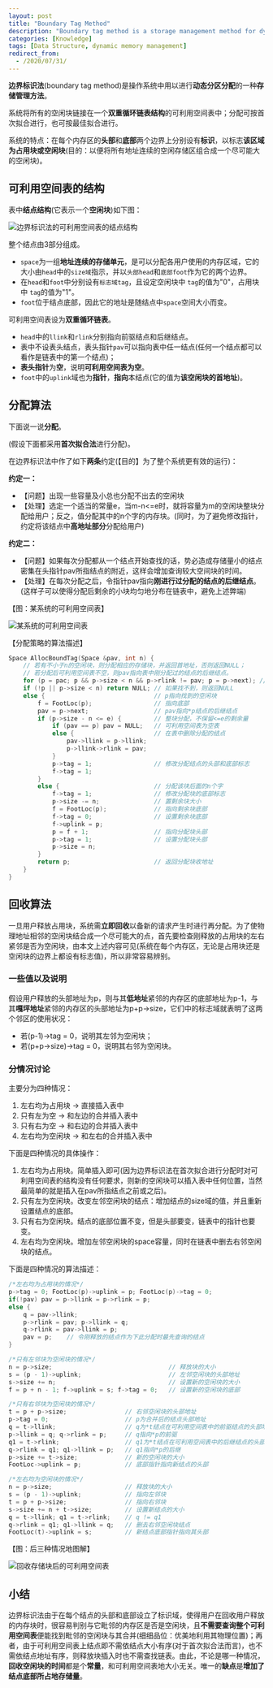 ```yaml
---
layout: post
title: "Boundary Tag Method"
description: "Boundary tag method is a storage management method for dynamic partition allocation in operating system"
categories: [Knowledge]
tags: [Data Structure, dynamic memory management]
redirect_from:
  - /2020/07/31/
---
```


**边界标识法**(boundary tag method)是操作系统中用以进行**动态分区分配**的一种**存储管理方法**。

系统将所有的空闲块链接在一个**双重循环链表结构**的可利用空间表中；分配可按首次拟合进行，也可按最佳拟合进行。

系统的特点：在每个内存区的**头部**和**底部**两个边界上分别设有**标识**，以标志**该区域为占用块或空闲块**(目的：以便将所有地址连续的空闲存储区组合成一个尽可能大的空闲块)。

## 可利用空间表的结构

表中**结点结构**(它表示一个**空闲块**)如下图：

![边界标识法的可利用空间表的结点结构][边界标识法的可利用空间表的结点结构]

整个结点由3部分组成。

* `space`为一组**地址连续的存储单元**，是可以分配各用户使用的内存区域，它的大小由`head`中的`size域`指示，并以`头部head`和`底部foot`作为它的两个边界。
* 在`head`和`foot`中分别设有`标志域tag`，且设定空闲块中 `tag`的值为"0"，占用块中 `tag`的值为"1"。
* `foot`位于结点底部，因此它的地址是随结点中`space`空间大小而变。

可利用空间表设为**双重循环链表**。

* `head`中的`llink`和`rlink`分别指向前驱结点和后继结点。
* 表中不设表头结点，表头指针`pav`可以指向表中任一结点(任何一个结点都可以看作是链表中的第一个结点)；
* **表头指针**为**空**，说明**可利用空间表为空**。
* `foot`中的`uplink`域也为**指针**，**指向**本结点(它的值为**该空闲块的首地址**)。

## 分配算法

下面说一说**分配**。

(假设下面都采用**首次拟合法**进行分配)。

在边界标识法中作了如下**两条**约定(【目的】为了整个系统更有效的运行)：

**约定一：**

* 【问题】出现一些容量及小总也分配不出去的空闲块
* 【处理】选定一个适当的常量e，当m-n<=e时，就将容量为m的空闲块整块分配给用户；反之，值分配其中的n个字的内存块。(同时，为了避免修改指针，约定将该结点中**高地址部分**分配给用户)

**约定二：**

* 【问题】如果每次分配都从一个结点开始查找的话，势必造成存储量小的结点密集在头指针pav所指结点的附近，这样会增加查询较大空间块的时间。
* 【处理】在每次分配之后，令指针pav指向**刚进行过分配的结点的后继结点**。(这样子可以使得分配后剩余的小块均匀地分布在链表中，避免上述弊端)

【图：某系统的可利用空间表】

![某系统的可利用空间表][某系统的可利用空间表]

【分配策略的算法描述】

```c
Space AllocBoundTag(Space &pav, int n) {
    // 若有不小于n的空闲块，则分配相应的存储块，并返回首地址，否则返回NULL；
    // 若分配后可利用空间表不空，则pav指向表中刚分配过的结点的后继结点。
    for (p = pac; p && p->size < n && p->rlink != pav; p = p->next); // 查询不小于n的空闲块
    if (!p || p->size < n) return NULL; // 如果找不到，则返回NULL
    else {                              // p指向找到的空闲块
        f = FootLoc(p);                 // 指向底部
        pav = p->next;                  // pav指向*p结点的后继结点
        if (p->size - n <= e) {         // 整块分配，不保留<=e的剩余量
            if (pav == p) pav = NULL;   // 可利用空间表为空表
            else {                      // 在表中删除分配的结点
                pav->llink = p->llink;
                p->llink->rlink = pav;
            }
            p->tag = 1;                 // 修改分配结点的头部和底部标志
            f->tag = 1;
        }
        else {                          // 分配该块后面的n个字
            f->tag = 1;                 // 修改分配块的底部标志
            p->size -= n;               // 置剩余块大小
            f = FootLoc(p);             // 指向剩余块底部
            f->tag = 0;                 // 设置剩余块底部
            f->uplink = p;
            p = f + 1;                  // 指向分配块头部
            p->tag = 1;                 // 设置分配块头部
            p->size = n;
        }
        return p;                       // 返回分配块收地址
    }
}
```

## 回收算法

一旦用户释放占用块，系统需**立即回收**以备新的请求产生时进行再分配。为了使物理地址相邻的空闲块结合成一个尽可能大的点，首先要检查刚释放的占用块的左右紧邻是否为空闲块，由本文上述内容可见(系统在每个内存区，无论是占用块还是空闲块的边界上都设有标志值)，所以非常容易辨别。

### 一些值以及说明

假设用户释放的头部地址为p，则与其**低地址**紧邻的内存区的底部地址为p-1，与其**嘎坪地址**紧邻的内存区的头部地址为p+p->size，它们中的标志域就表明了这两个邻区的使用状况：

* 若(p-1)->tag = 0，说明其左邻为空闲块；
* 若(p+p->size)->tag = 0，说明其右邻为空闲块。

### 分情况讨论

主要分为四种情况：

1. 左右均为占用块 -> 直接插入表中
2. 只有左为空 -> 和左边的合并插入表中
3. 只有右为空 -> 和右边的合并插入表中
4. 左右均为空闲块 -> 和左右的合并插入表中

下面是四种情况的具体操作：

1. 左右均为占用块。简单插入即可(因为边界标识法在首次拟合进行分配时对可利用空间表的结构没有任何要求，则新的空闲块可以插入表中任何位置，当然最简单的就是插入在pav所指结点之前或之后)。
2. 只有左为空闲块。改变左邻空闲块的结点：增加结点的size域的值，并且重新设置结点的底部。
3. 只有右为空闲块。结点的底部位置不变，但是头部要变，链表中的指针也要变。
4. 左右均为空闲块。增加左邻空闲块的space容量，同时在链表中删去右邻空闲块的结点。

下面是四种情况的算法描述：

```c
/*左右均为占用块的情况*/
p->tag = 0; FootLoc(p)->uplink = p; FootLoc(p)->tag = 0;
if(!pav) pav = p->llink = p->rlink = p;
else {
    q = pav->llink;
    p->rlink = pav; p->llink = q;
    q->rlink = pav->llink = p;
    pav = p;    // 令刚释放的结点作为下此分配时最先查询的结点
}

/*只有左邻块为空闲块的情况*/
n = p->size;                                // 释放块的大小
s = (p - 1)->uplink;                        // 左邻空闲块的头部地址
s->size += n;                               // 设置新的空闲块的大小
f = p + n - 1; f->uplink = s; f->tag = 0;   // 设置新的空闲块的底部

/*只有右邻块为空闲块的情况*/
t = p + p->size;                // 右邻空闲块的头部地址
p->tag = 0;                     // p为合并后的结点头部地址
q = t->llink;                   // q为*t结点在可利用空间表中的前驱结点的头部地址
p->llink = q; q->rlink = p;     // q指向*p的前驱
q1 = t->rlink;                  // q1为*t结点在可利用空间表中的后继结点的头部地址
q->rlink = q1; q1->llink = p;   // q1指向*p的后继
p->size += t->size;             // 新的空闲块的大小
FootLoc->uplink = p;            // 底部指针指向新结点的头部

/*左右均为空闲块的情况*/
n = p->size;                    // 释放块的大小
s = (p - 1)->uplink;            // 指向左邻块
t = p + p->size;                // 指向右邻块
s->size += n + t->size;         // 设置新结点的大小
q = t->llink; q1 = t->rlink;    // q != q1
q->rlink = q1; q1->llink = q;   // 删去右邻空闲块结点
FootLoc(t)->uplink = s;         // 新结点底部指针指向其头部
```

【图：后三种情况地图解】

![回收存储块后的可利用空间表][回收存储块后的可利用空间表]

## 小结

边界标识法由于在每个结点的头部和底部设立了标识域，使得用户在回收用户释放的内存块时，很容易判别与它毗邻的内存区是否是空闲块，且**不需要查询整个可利用空间表**便能找到毗邻的空闲块与其合并(细细品位：优美地利用其物理位置)；再者，由于可利用空间表上结点即不需依结点大小有序(对于首次拟合法而言)，也不需依结点地址有序，则释放块插入时也不需查找链表。由此，不论是哪一种情况，**回收空闲块的时间**都是个**常量**，和可利用空间表地大小无关。唯一的**缺点**是**增加了结点底部所占地存储量**。

[回收存储块后的可利用空间表]:https://raw.githubusercontent.com/AuthurWhywait/PicBed/master/DS/%E5%9B%9E%E6%94%B6%E5%AD%98%E5%82%A8%E5%9D%97%E5%90%8E%E7%9A%84%E5%8F%AF%E5%88%A9%E7%94%A8%E7%A9%BA%E9%97%B4%E8%A1%A8.JPG

[某系统的可利用空间表]:https://raw.githubusercontent.com/AuthurWhywait/PicBed/master/DS/%E6%9F%90%E7%B3%BB%E7%BB%9F%E7%9A%84%E5%8F%AF%E5%88%A9%E7%94%A8%E7%A9%BA%E9%97%B4%E8%A1%A8.JPG

[边界标识法的可利用空间表的结点结构]:https://raw.githubusercontent.com/AuthurWhywait/PicBed/master/DS/%E8%BE%B9%E7%95%8C%E6%A0%87%E8%AF%86%E6%B3%95%E7%9A%84%E5%8F%AF%E5%88%A9%E7%94%A8%E7%A9%BA%E9%97%B4%E8%A1%A8%E7%9A%84%E7%BB%93%E7%82%B9%E7%BB%93%E6%9E%84.JPG
